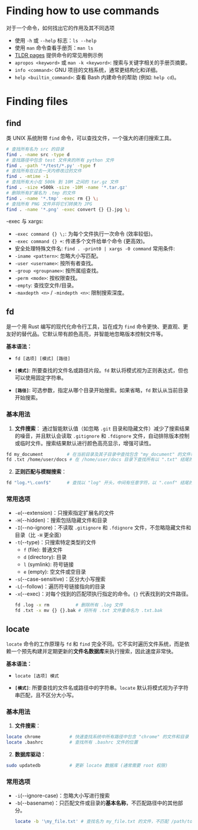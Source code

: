 # Finding how to use commands
对于一个命令，如何找出它的作用及其不同选项
- 使用 `-h` 或 `--help` 标志：`ls --help`
- 使用 `man` 命令查看手册页：`man ls`
- [TLDR pages](https://tldr.sh/) 提供命令的常见用例示例
- `apropos <keyword>` 或 `man -k <keyword>`: 搜索与关键字相关的手册页摘要。
- `info <command>`: GNU 项目的文档系统，通常更结构化和详细。
- `help <builtin_command>`: 查看 Bash 内建命令的帮助 (例如: `help cd`)。

# Finding files
##  find
类 UNIX 系统附带 `find` 命令，可以查找文件，一个强大的递归搜索工具。
```bash
# 查找所有名为 src 的目录
find . -name src -type d
# 查找路径中包含 test 文件夹的所有 python 文件
find . -path '*/test/*.py' -type f
# 查找所有在过去一天内修改过的文件
find . -mtime -1
# 查找所有大小在 500k 到 10M 之间的 tar.gz 文件
find . -size +500k -size -10M -name '*.tar.gz'
# 删除所有扩展名为 .tmp 的文件
find . -name '*.tmp' -exec rm {} \;
# 查找所有 PNG 文件并将它们转换为 JPG
find . -name '*.png' -exec convert {} {}.jpg \;
```

-exec 与 xargs:
- `-exec command {} \;`: 为每个文件执行一次命令 (效率较低)。
- `-exec command {} +`: 传递多个文件给单个命令 (更高效)。
- 安全处理特殊文件名: `find . -print0 | xargs -0 command`
常用条件:
- `-iname <pattern>`: 忽略大小写匹配。
- `-user <username>`: 按所有者查找。
- `-group <groupname>`: 按所属组查找。
- `-perm <mode>`: 按权限查找。
- `-empty`: 查找空文件/目录。
- `-maxdepth <n>` / `-mindepth <n>`: 限制搜索深度。

## fd
是一个用 Rust 编写的现代化命令行工具，旨在成为 `find` 命令更快、更直观、更友好的替代品。它默认带有颜色高亮，并智能地忽略版本控制文件等。

**基本语法：**
- `fd [选项] [模式] [路径]`

- **`[模式]`**: 所要查找的文件名或路径片段。`fd` 默认将模式视为正则表达式，但也可以使用固定字符串。
- **`[路径]`**: 可选参数，指定从哪个目录开始搜索。如果省略，`fd` 默认从当前目录开始搜索。

### 基本用法
1. **文件搜索**：
通过智能默认值（如忽略 `.git` 目录和隐藏文件）减少了搜索结果的噪音，并且默认会读取 `.gitignore` 和 `.fdignore` 文件，自动排除版本控制或临时文件。搜索结果默认进行颜色高亮显示，增强可读性。
```bash
fd my_document         # 在当前目录及其子目录中查找包含 "my_document" 的文件或目录
fd .txt /home/user/docs # 在 /home/user/docs 目录下查找所有以 ".txt" 结尾的文件
```
2. **正则匹配与模糊搜索**：
```bash
fd "log.*\.conf$"      # 查找以 "log" 开头，中间有任意字符，以 ".conf" 结尾的文件
```

### 常用选项
- `-e`(--extension)：只搜索指定扩展名的文件
- `-H`(--hidden)：搜索包括隐藏文件和目录
- `-I`(--no-ignore)：不读取 `.gitignore` 和 `.fdignore` 文件，不忽略隐藏文件和目录（比 `-H` 更全面）
- `-t`(--type)：只搜索特定类型的文件
	- `f` (file): 普通文件
	- `d` (directory): 目录
	- `l` (symlink): 符号链接
	- `e` (empty): 空文件或空目录
- `-s`(--case-sensitive)：区分大小写搜索
- `-L`(--follow)：遍历符号链接指向的目录
- `-x`(--exec)：对每个找到的匹配项执行指定的命令。`{}` 代表找到的文件路径。
	```bash
	fd .log -x rm          # 删除所有 .log 文件
	fd .txt -x mv {} {}.bak # 将所有 .txt 文件重命名为 .txt.bak
	```

## locate
`locate` 命令的工作原理与 `fd` 和 `find` 完全不同。它不实时遍历文件系统，而是依赖一个预先构建并定期更新的**文件名数据库**来执行搜索，因此速度非常快。


**基本语法：**
- `locate [选项] 模式`

- **`[模式]`**: 所要查找的文件名或路径中的字符串。`locate` 默认将模式视为子字符串匹配，且不区分大小写。

### 基本用法
1. **文件搜索**：
```bash
locate chrome           # 快速查找系统中所有路径中包含 "chrome" 的文件和目录
locate .bashrc          # 查找所有 .bashrc 文件的位置
```
2. **数据库驱动**：
```bash
sudo updatedb           # 更新 locate 数据库 (通常需要 root 权限)
```

### 常用选项
- `-i`(--ignore-case)：忽略大小写进行搜索
- `-b`(--basename)：只匹配文件或目录的**基本名称**，不匹配路径中的其他部分。
	```bash
	locate -b '\my_file.txt' # 查找名为 my_file.txt 的文件，不匹配 /path/to/my_file.txt.bak
```
